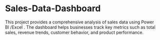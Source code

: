# Sales-Data-Dashboard
This project provides a comprehensive analysis of sales data using Power BI /Excel . The dashboard helps businesses track key metrics such as total sales, revenue trends, customer behavior, and product performance.
